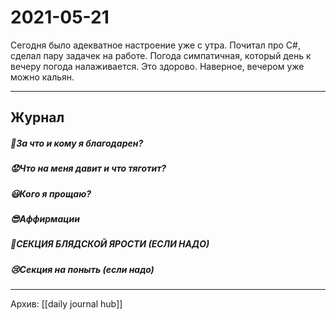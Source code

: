 # 2021-05-21
Сегодня было адекватное настроение уже с утра.
Почитал про C#, сделал пару задачек на работе.
Погода симпатичная, который день к вечеру погода налаживается.
Это здорово.
Наверное, вечером уже можно кальян.


***
## Журнал
##### 🤗За что и кому я благодарен?


##### 😟Что на меня давит и что тяготит?


##### 😃Кого я прощаю?


##### 😎Аффирмации


##### 😤СЕКЦИЯ БЛЯДСКОЙ ЯРОСТИ (ЕСЛИ НАДО)


##### 😢Секция на поныть (если надо)

***
Архив: [[daily journal hub]]
